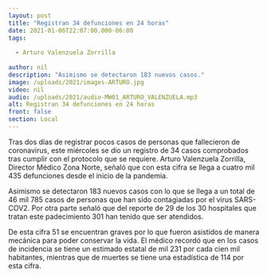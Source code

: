 ```yaml
---
layout: post
title: "Registran 34 defunciones en 24 horas"
date: 2021-01-06T22:07:00.000-06:00
tags:
  
  - Arturo Valenzuela Zorrilla
  
author: nil
description: "Asimismo se detectaron 183 nuevos casos."
image: /uploads/2021/images-ARTURO.jpg
video: nil
audio: /uploads/2021/audio-MW01_ARTURO_VALENZUELA.mp3
alt: Registran 34 defunciones en 24 horas
front: false
section: Local
---
```


Tras dos días de registrar pocos casos de personas que fallecieron de coronavirus, este miércoles se dio un registro de 34 casos comprobados tras cumplir con el protocolo que se requiere. Arturo Valenzuela Zorrilla, Director Médico Zona Norte, señaló que con esta cifra se llega a cuatro mil 435 defunciones desde el inicio de la pandemia.

Asimismo se detectaron 183 nuevos casos con lo que se llega a un total de 46 mil 785 casos de personas que han sido contagiadas por el virus SARS-COV2. Por otra parte señaló que del reporte de 29 de los 30 hospitales que tratan este padecimiento 301 han tenido que ser atendidos.

De esta cifra 51 se encuentran graves por lo que fueron asistidos de manera mecánica para poder conservar la vida. El médico recordó que en los casos de incidencia se tiene un estimado estatal de mil 231 por cada cien mil habitantes, mientras que de muertes se tiene una estadística de 114 por esta cifra.